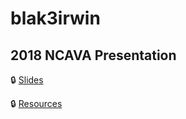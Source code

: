 # blak3irwin



## 2018 NCAVA Presentation
:lock: [Slides](https://github.com/blak3irwin/NCAVA_2018_Basic_Cyber_Security/blob/master/Slides.pdf)

:lock: [Resources](https://github.com/blak3irwin/NCAVA_2018_Basic_Cyber_Security/blob/master/Resources.pdf)
